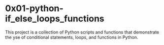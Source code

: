 # 0x01-python-if_else_loops_functions

This project is a collection of Python scripts and functions that demonstrate the yse of conditional statements, loops, and functions in Python.
